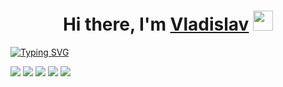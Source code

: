 <h1 align="center">Hi there, I'm <a href="https://vk.com/setto_previdente" target="_blank">Vladislav</a> 
<img src="https://github.com/blackcater/blackcater/raw/main/images/Hi.gif" height="32"/></h1>
<p><a href="https://git.io/typing-svg"><img src="https://readme-typing-svg.herokuapp.com?font=Fira+Code&pause=1000&color=D238F7&random=false&width=435&lines=~Computer+science+student" alt="Typing SVG" /></a></p>
 
![](https://github-profile-summary-cards.vercel.app/api/cards/profile-details?username=Setty92&theme=tokyonight)
![](https://github-profile-summary-cards.vercel.app/api/cards/most-commit-language?username=Setty92&theme=tokyonight) ![](https://github-profile-summary-cards.vercel.app/api/cards/repos-per-language?username=Setty92&theme=tokyonight)
![](https://github-profile-summary-cards.vercel.app/api/cards/stats?username=Setty92&theme=tokyonight) ![](https://github-profile-summary-cards.vercel.app/api/cards/productive-time?username=Setty92&theme=tokyonight)
